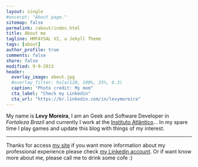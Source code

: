 ```yaml
---
layout: single
#excerpt: "About page."
sitemap: false
permalink: /about/index.html
title: About me
tagline: HMFAYSAL V2, a Jekyll Theme
tags: [about]
author_profile: true
comments: false
share: false
modified: 9-9-2013
header:
  overlay_image: about.jpg
  #overlay_filter: hsla(120, 100%, 25%, 0.3)
  caption: "Photo credit: My mom"
  cta_label: "Check my Linkedin"
  cta_url: "https://br.linkedin.com/in/levymoreira"
---
```


My name is **Levy Moreira**, I am an Geek and Software Developer in *Fortaleza Brazil* 
and currently I work at the [Instituto Atlântico](http://www.atlantico.com.br/en)... 
In my spare time I play games and update this blog with things of my interest.

---
Thanks for access [my site](http://www.levymoreira.com) if you want more information about my professional experience please check [my Linkedin account](https://br.linkedin.com/in/levymoreira).
Or if want know more about me, please call me to drink some cofe :)
